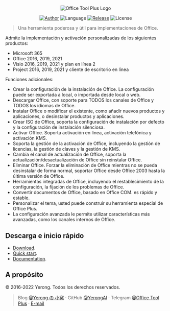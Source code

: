 #

<p align="center">
<img alt="Office Tool Plus Logo" src="https://otp.landian.vip/static/images/logo.webp"/>
</p>

<p align="center">
<a href="https://www.coolhub.top/" target="_blank"><img alt="Author" src="https://img.shields.io/badge/Author-Yerong-blue?style=flat-square"/></a>
<img alt="Language" src="https://img.shields.io/badge/Language-C%23-green?style=flat-square"/>
<a href="https://otp.landian.vip/" target="_blank"><img alt="Release" src="https://img.shields.io/github/v/release/YerongAI/Office-Tool?style=flat-square"/></a>
<img alt="License" src="https://img.shields.io/github/license/YerongAI/Office-Tool?style=flat-square"/>
</p>

> Una herramienta poderosa y útil para implementaciones de Office.

Admite la implementación y activación personalizadas de los siguientes productos:

- Microsoft 365
- Office 2016, 2019, 2021
- Visio 2016, 2019, 2021 y plan en línea 2
- Project 2016, 2019, 2021 y cliente de escritorio en línea

Funciones adicionales:

- Crear la configuración de la instalación de Office. La configuración puede ser exportada a local, o importada desde local o web.
- Descargar Office, con soporte para TODOS los canales de Office y TODOS los idiomas de Office.
- Instalar Office o modificar el existente, como añadir nuevos productos y aplicaciones, o desinstalar productos y aplicaciones.
- Crear ISO de Office, soporta la configuración de instalación por defecto y la configuración de instalación silenciosa.
- Activar Office. Soporta activación en línea, activación telefónica y activación KMS.
- Soporta la gestión de la activación de Office, incluyendo la gestión de licencias, la gestión de claves y la gestión de KMS.
- Cambia el canal de actualización de Office, soporta la actualización/desactualización de Office sin reinstalar Office.
- Eliminar Office. Forzar la eliminación de Office mientras no se pueda desinstalar de forma normal, soportar Office desde Office 2003 hasta la última versión de Office.
- Herramientas integradas de Office, incluyendo el restablecimiento de la configuración, la fijación de los problemas de Office.
- Convertir documentos de Office, basado en Office COM. es rápido y estable.
- Personalizar el tema, usted puede construir su herramienta especial de Office Plus.
- La configuración avanzada le permite utilizar características más avanzadas, como los canales internos de Office.

## Descarga e inicio rápido

- [Download](https://help.coolhub.top/start/download.html).
- [Quick start](https://github.com/YerongAI/Office-Tool/wiki).
- [Documentation](https://help.coolhub.top/).

## A propósito

© 2016-2022 Yerong. Todos los derechos reservados.

> Blog [@Yerong の 小窝](https://www.coolhub.top/) · GitHub [@YerongAI](https://github.com/YerongAI) · Telegram [@Office Tool Plus](https://t.me/s/otp_channel) · [E-mail](mailto:yerong@coolhub.top)

